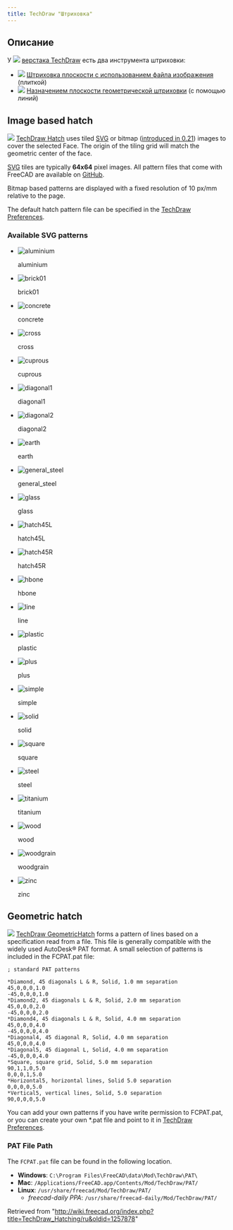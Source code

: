 ```yaml
---
title: TechDraw "Штриховка"
---
```


## Описание

У ![](/images/Workbench_TechDraw.svg) [верстака TechDraw](/TechDraw_Workbench/ru "TechDraw Workbench/ru") есть два инструмента штриховки:

- ![](/images/TechDraw_Hatch.svg) [Штриховка плоскости с использованием файла изображения](/TechDraw_Hatch/ru "TechDraw Hatch/ru") (плиткой)
- ![](/images/TechDraw_GeometricHatch.svg) [Назначением плоскости геометрической штриховки](/TechDraw_GeometricHatch/ru "TechDraw GeometricHatch/ru") (с помощью линий)

## Image based hatch

![](/images/TechDraw_Hatch.svg) [TechDraw Hatch](/TechDraw_Hatch "TechDraw Hatch") uses tiled [SVG](/SVG "SVG") or bitmap ([introduced in 0.21](/Release_notes_0.21 "Release notes 0.21")) images to cover the selected Face. The origin of the tiling grid will match the geometric center of the face.

[SVG](/SVG "SVG") tiles are typically **64x64** pixel images. All pattern files that come with FreeCAD are available on [GitHub](https://github.com/FreeCAD/FreeCAD/tree/master/src/Mod/TechDraw/Patterns).

Bitmap based patterns are displayed with a fixed resolution of 10 px/mm relative to the page.

The default hatch pattern file can be specified in the [TechDraw Preferences](/TechDraw_Preferences "TechDraw Preferences").

### Available SVG patterns

- ![aluminium](/images/Aluminium.svg)

  aluminium

- ![brick01](/images/Brick01.svg)

  brick01

- ![concrete](/images/Concrete.svg)

  concrete

- ![cross](/images/Cross.svg)

  cross

- ![cuprous](/images/Cuprous.svg)

  cuprous

- ![diagonal1](/images/Diagonal1.svg)

  diagonal1

- ![diagonal2](/images/Diagonal2.svg)

  diagonal2

- ![earth](/images/Earth.svg)

  earth

- ![general_steel](/images/General_steel.svg)

  general_steel

- ![glass](/images/Glass.svg)

  glass

- ![hatch45L](/images/Hatch45L.svg)

  hatch45L

- ![hatch45R](/images/Hatch45R.svg)

  hatch45R

- ![hbone](/images/Hbone.svg)

  hbone

- ![line](/images/Line.svg)

  line

- ![plastic](/images/Plastic.svg)

  plastic

- ![plus](/images/Plus.svg)

  plus

- ![simple](/images/Simple.svg)

  simple

- ![solid](/images/Solid.svg)

  solid

- ![square](/images/Square.svg)

  square

- ![steel](/images/Steel.svg)

  steel

- ![titanium](/images/Titanium.svg)

  titanium

- ![wood](/images/Wood.svg)

  wood

- ![woodgrain](/images/Woodgrain.svg)

  woodgrain

- ![zinc](/images/Zinc.svg)

  zinc

## Geometric hatch

![](/images/TechDraw_GeometricHatch.svg) [TechDraw GeometricHatch](/TechDraw_GeometricHatch "TechDraw GeometricHatch") forms a pattern of lines based on a specification read from a file. This file is generally compatible with the widely used AutoDesk® PAT format. A small selection of patterns is included in the FCPAT.pat file:

```
; standard PAT patterns

*Diamond, 45 diagonals L & R, Solid, 1.0 mm separation
45,0,0,0,1.0
-45,0,0,0,1.0
*Diamond2, 45 diagonals L & R, Solid, 2.0 mm separation
45,0,0,0,2.0
-45,0,0,0,2.0
*Diamond4, 45 diagonals L & R, Solid, 4.0 mm separation
45,0,0,0,4.0
-45,0,0,0,4.0
*Diagonal4, 45 diagonal R, Solid, 4.0 mm separation
45,0,0,0,4.0
*Diagonal5, 45 diagonal L, Solid, 4.0 mm separation
-45,0,0,0,4.0
*Square, square grid, Solid, 5.0 mm separation
90,1,1,0,5.0
0,0,0,1,5.0
*Horizontal5, horizontal lines, Solid 5.0 separation
0,0,0,0,5.0
*Vertical5, vertical lines, Solid, 5.0 separation
90,0,0,0,5.0

```

You can add your own patterns if you have write permission to FCPAT.pat, or you can create your own \*.pat file and point to it in [TechDraw Preferences](/TechDraw_Preferences "TechDraw Preferences").

### PAT File Path

The `FCPAT.pat` file can be found in the following location.

- **Windows**: `C:\Program Files\FreeCAD\data\Mod\TechDraw\PAT\`
- **Mac**: `/Applications/FreeCAD.app/Contents/Mod/TechDraw/PAT/`
- **Linux**: `/usr/share/freecad/Mod/TechDraw/PAT/`
  - _freecad-daily PPA_: `/usr/share/freecad-daily/Mod/TechDraw/PAT/`

Retrieved from "<http://wiki.freecad.org/index.php?title=TechDraw_Hatching/ru&oldid=1257878>"
